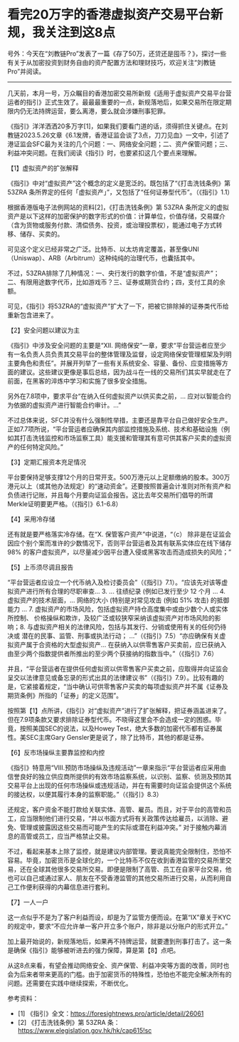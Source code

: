 # 看完20万字的香港虚拟资产交易平台新规，我关注到这8点

号外：今天在“刘教链Pro”发表了一篇《存了50万，还贷还是囤币？》，探讨一些有关于从加密投资到财务自由的资产配置方法和理财技巧，欢迎关注“刘教链Pro”并阅读。

* * *

几天前，本月一号，万众瞩目的香港加密交易所新规《适用于虚拟资产交易平台营运者的指引》正式生效了。最最最重要的一点，新规落地后，如果交易所在限定期限内仍无法持牌运营，要么离港，要么就会涉嫌刑事犯罪。

《指引》洋洋洒洒20多万字[1]，如果我们要看门道的话，须得抓住关键点。在刘教链2023.5.26文章《6.1发牌，香港证监会谈了3点，刀刀见血》一文中，引述了港证监会SFC最为关注的几个问题：一、网络安全问题；二、资产保管问题；三、利益冲突问题。在我们阅读《指引》时，也要紧扣这几个要点来理解。

【1】虚拟资产的扩张解释

《指引》中对“虚拟资产”这个概念的定义是宽泛的。既包括了“《打击洗钱条例》第 53ZRA 条所界定的任何「虚拟资产」”，又包括了“任何证券型代币”。（《指引》1.1）

根据香港版电子法例网站的资料[2]，《打击洗钱条例》第 53ZRA 条所定义的虚拟资产是以下这样的加密保护的数字形式的价值：计算单位，价值存储，交易媒介（含为货物或服务付款、清偿债务、投资，或治理投票权），能通过电子方式转移、储存、买卖的。

可见这个定义已经非常之广泛。比特币、以太坊肯定覆盖，甚至像UNI（Uniswap）、ARB（Arbitrum）这种纯纯的治理代币，也囊括其中。

不过，53ZRA排除了几种情况：一、央行发行的数字价值，不是“虚拟资产”；二、有限用途数字代币，比如游戏币？三、证券或期货合约；四，支付工具的余额。

可见，《指引》将53ZRA的“虚拟资产”扩大了一下，把被它排除掉的证券类代币给重新包含进来了。

【2】安全问题以建议为主

《指引》中涉及安全问题的主要是“XII. 网络保安”一章，要求“平台营运者应至少有一名负责人员负责其交易平台的整体管理及监督，设定网络保安管理框架及列明主要角色和责任”。并展开列举了一些有关系统安全、容量、备份、应变措施等方面的建议。这些建议更像是事后总结，因为战斗在一线的交易所们其实早就走在了前面，在黑客的淬炼中学习和实施了很多安全措施。

另外在7.8项中，要求平台“在纳入任何虚拟资产以供买卖之前，... 应对以智能合约为依据的虚拟资产进行智能合约审计。...”

不过总体来说，SFC并没有什么强制性举措，主要还是靠平台自己做好安全生产。正如7.7项所说，“平台营运者应确保其内部监控措施及系统、技术和基础设施（例如其打击洗钱监控和市场监察工具）能支援和管理其有意可供其客户买卖的虚拟资产的任何特定风险。”

【3】定期汇报资本充足情况

平台要保持足够支撑12个月的日常开支。500万港元以上足额缴纳的股本。300万港元以上（或其他办法规定）的“速动资金”。还要按照普遍会计准则对所有资产和负债进行记账，并且每个月要向证监会报告。这比去年交易所们倡导的所谓Merkle证明要更严格。（《指引》6.1-6.8）

【4】采用冷存储

还有就是要严格落实冷存储。在“X. 保管客户资产”中说道，“（c） 除非是在证监会因应个别个案而准许的少数情况下，否则平台营运者及其有联系实体应在线下储存 98% 的客户虚拟资产，以尽量减少因平台遭入侵或黑客攻击而造成损失的风险；”

【5】上币须尽调且报告

“平台营运者应设立一个代币纳入及检讨委员会”（《指引》7.1）。“应该先对该等虚拟资产进行所有合理的尽职审查... 3. ... 往绩纪录 (例如已发行至少 12 个月 ... 4. 虚拟资产的技术层面，... 网络的大小 (特别是对常见攻击 (例如 51% 攻击) 的抵御能力 ... 7. 虚拟资产的市场风险，包括虚拟资产持仓高度集中或由少数个人或实体所控制、 价格操纵和欺诈，及较广泛或较狭窄采纳该虚拟资产对市场风险的影响；8. 与虚拟资产相关的法律风险，包括与其发行、分销或使用有关的任何仍待决或 潜在的民事、监管、刑事或执法行动； ...”（《指引》7.5）“亦应确保有关虚拟资产属于合资格的大型虚拟资产... 在获纳入以供零售客户买卖前，应已获纳入由至少两个指数提供者所推出的至少两个获接纳的指数当中。”（《指引》7.6）

并且，“平台营运者在提供任何虚拟资以供零售客户买卖之前，应取得并向证监会呈交以法律意见或备忘录的形式出具的法律建议书”（《指引》7.9）。比较有趣的是，它紧接着规定，“当中确认可供零售客户买卖的每项虚拟资产并不属《证券及期货条例》所指的「证券」的定义范围”。

按照第【1】点所讲，《指引》对“虚拟资产”进行了扩张解释，把证券涵盖进来了。但在7.9项条款又要求排除证券型代币。不晓得这里会不会造成一定的困惑。毕竟，按照美国SEC的说法，以及Howey Test，绝大多数的加密代币都有证券属性。美SEC主席Gary Gensler更是说了，除了比特币，其他的都是证券。

【6】反市场操纵主要靠监控和内控

《指引》特意用“VIII.预防市场操纵及违规活动”一章来指示“平台营运者应采用由信誉良好的独立供应商所提供的有效市场监察系统，以识别、监察、侦测及预防其交易平台上出现的任何市场操纵或违规活动，并在有需要时向证监会提供这个系统的接达权，以便其履行本身的监察职能。”（《指引》8.3）

还规定，客户资金不能打款给关联实体、高管、雇员。而且，对于平台的高管和员工，应当限制他们进行交易，“并以书面方式将有关政策传达给雇员，以消除、避免、管理或披露因这些交易而可能产生的实际或潜在利益冲突。” 对于接触内幕消息的高管或员工，应当严格禁止交易。

不过，看起来基本上除了监控，就是建议内部管理。要说真能完全限制住，恐怕不容易。毕竟，加密货币是全球化的，一个比特币不仅在收到香港监管的交易所里交易，还在全球其他很多交易所交易。即便是限制了高管、员工在自家平台交易，他也可以自己或通过家人、朋友在不受香港监管的其他交易所进行交易，从而利用自己工作便利获得的内幕信息进行套利。

【7】一人一户

这一点似乎不是为了客户利益而设，却是为了监管方便而设。在第“IX”章关于KYC的规定中，要求“不应允许单一客户开立多个账户，除非是以分账户的形式开立。”

加上最开始说的，新规落地后，如果再不持牌运营，就要遭到刑事打击了。这一条是确保《指引》能够被听进去的强力保障，算是第【8】点吧。

从这8点来看，有望会推动网络安全、资产保管、利益冲突等方面的改善，同时也会为后来者带来更高的门槛。由于加密货币的特殊性，恐怕也不能完全解决所有的问题。还需要在实践中继续探索，不断优化。


参考资料：
- [1] 《指引》全文：https://foresightnews.pro/article/detail/26061
- [2] 《打击洗钱条例》第 53ZRA 条：https://www.elegislation.gov.hk/hk/cap615!sc

